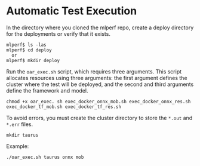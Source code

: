 # Automatic Test Execution

In the directory where you cloned the mlperf repo, create a deploy directory for the deployments or verify that it exists.
```
mlperf$ ls -las
mlperf$ cd deploy
  or
mlperf$ mkdir deploy
```
Run the `oar_exec.sh` script, which requires three arguments. This script allocates resources using three arguments: the first argument defines the cluster where the test will be deployed, and the second and third arguments define the framework and model.
```
chmod +x oar_exec. sh exec_docker_onnx_mob.sh exec_docker_onnx_res.sh exec_docker_tf_mob.sh exec_docker_tf_res.sh
```
To avoid errors, you must create the cluster directory to store the `*.out` and `*.err` files.
```
mkdir taurus
```
Example:
```
./oar_exec.sh taurus onnx mob
```
